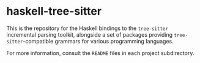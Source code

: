# haskell-tree-sitter

This is the repository for the Haskell bindings to the `tree-sitter` incremental parsing toolkit, alongside a set of packages providing `tree-sitter`-compatible grammars for various programming languages.

For more information, consult the `README` files in each project subdirectory.
